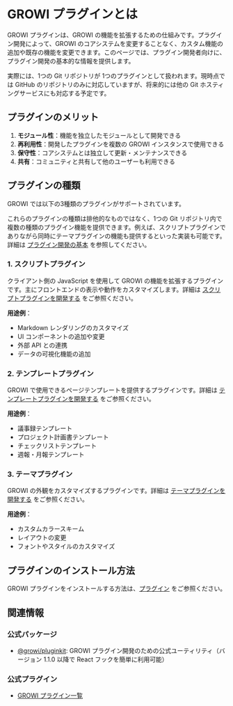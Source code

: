 # GROWI プラグインとは

GROWI プラグインは、GROWI の機能を拡張するための仕組みです。プラグイン開発によって、GROWI のコアシステムを変更することなく、カスタム機能の追加や既存の機能を変更できます。このページでは、プラグイン開発者向けに、プラグイン開発の基本的な情報を提供します。

実際には、1つの Git リポジトリが 1つのプラグインとして扱われます。現時点では GitHub のリポジトリのみに対応していますが、将来的には他の Git ホスティングサービスにも対応する予定です。

## プラグインのメリット

1. **モジュール性**：機能を独立したモジュールとして開発できる
2. **再利用性**：開発したプラグインを複数の GROWI インスタンスで使用できる
3. **保守性**：コアシステムとは独立して更新・メンテナンスできる
4. **共有**：コミュニティと共有して他のユーザーも利用できる

## プラグインの種類

GROWI では以下の3種類のプラグインがサポートされています。

<!-- textlint-disable weseek/no-doubled-joshi -->
これらのプラグインの種類は排他的なものではなく、1つの Git リポジトリ内で複数の種類のプラグイン機能を提供できます。例えば、スクリプトプラグインでありながら同時にテーマプラグインの機能も提供するといった実装も可能です。詳細は [プラグイン開発の基本](/ja/dev/plugin/development.html) を参照してください。
<!-- textlint-enable weseek/no-doubled-joshi -->

### 1. スクリプトプラグイン

クライアント側の JavaScript を使用して GROWI の機能を拡張するプラグインです。主にフロントエンドの表示や動作をカスタマイズします。詳細は [スクリプトプラグインを開発する](/ja/dev/plugin/script.html) をご参照ください。

**用途例**：

- Markdown レンダリングのカスタマイズ
- UI コンポーネントの追加や変更
- 外部 API との連携
- データの可視化機能の追加

### 2. テンプレートプラグイン

GROWI で使用できるページテンプレートを提供するプラグインです。詳細は [テンプレートプラグインを開発する](/ja/dev/plugin/template.html) をご参照ください。

**用途例**：

- 議事録テンプレート
- プロジェクト計画書テンプレート
- チェックリストテンプレート
- 週報・月報テンプレート

### 3. テーマプラグイン

GROWI の外観をカスタマイズするプラグインです。詳細は [テーマプラグインを開発する](/ja/dev/plugin/theme.html) をご参照ください。

**用途例**：

- カスタムカラースキーム
- レイアウトの変更
- フォントやスタイルのカスタマイズ

## プラグインのインストール方法

GROWI プラグインをインストールする方法は、[プラグイン](/ja/admin-guide/management-cookbook/plugins.html) をご参照ください。

## 関連情報

### 公式パッケージ

- [@growi/pluginkit](https://github.com/growilabs/growi/tree/master/packages/pluginkit): GROWI プラグイン開発のための公式ユーティリティ（バージョン 1.1.0 以降で React フックを簡単に利用可能）

### 公式プラグイン

- [GROWI プラグイン一覧](https://growi.org/plugins)

